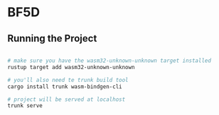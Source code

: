 # BF5D

## Running the Project

```bash

# make sure you have the wasm32-unknown-unknown target installed
rustup target add wasm32-unknown-unknown 

# you'll also need te trunk build tool
cargo install trunk wasm-bindgen-cli

# project will be served at localhost
trunk serve
```
